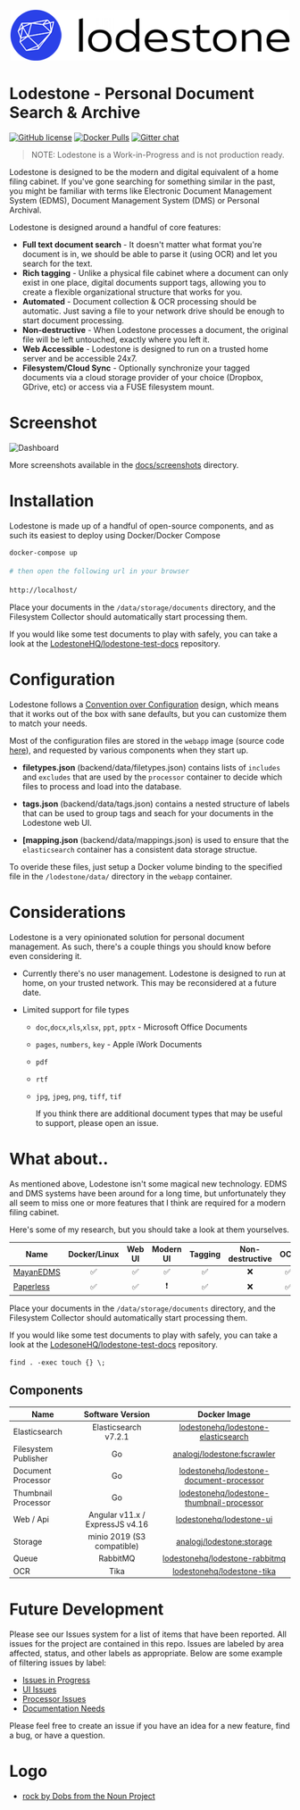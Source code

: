<p align="center">
  <a href="https://github.com/LodestoneHQ/lodestone">
  <img width="500" alt="lodestone_view" src="docs/logo.png">
  </a>
</p>


# Lodestone - Personal Document Search & Archive

[![GitHub license](https://img.shields.io/github/license/LodestoneHQ/lodestone.svg?style=flat-square)](https://github.com/LodestoneHQ/lodestone/blob/master/LICENSE)
[![Docker Pulls](https://img.shields.io/docker/pulls/analogj/lodestone.svg?style=flat-square)](https://hub.docker.com/r/analogj/lodestone)
[![Gitter chat](https://img.shields.io/badge/chat-on%20gitter-brightgreen?style=flat-square)](https://gitter.im/lodestone-chat/devs)

> NOTE: Lodestone is a Work-in-Progress and is not production ready.

Lodestone is designed to be the modern and digital equivalent of a home filing cabinet.
If you've gone searching for something similar in the past, you might be familiar with terms like Electronic Document
Management System (EDMS), Document Management System (DMS) or Personal Archival.

Lodestone is designed around a handful of core features:

- **Full text document search** - It doesn't matter what format you're document is in, we should be able to parse it (using OCR) and let you search for the text.
- **Rich tagging** - Unlike a physical file cabinet where a document can only exist in one place, digital documents support tags, allowing you to create a flexible organizational structure that works for you.
- **Automated** - Document collection & OCR processing should be automatic. Just saving a file to your network drive should be enough to start document processing.
- **Non-destructive** - When Lodestone processes a document, the original file will be left untouched, exactly where you left it.
- **Web Accessible** - Lodestone is designed to run on a trusted home server and be accessible 24x7.
- **Filesystem/Cloud Sync** - Optionally synchronize your tagged documents via a cloud storage provider of your choice (Dropbox, GDrive, etc) or access via a FUSE filesystem mount.

# Screenshot

![Dashboard](docs/screenshots/dashboard.png)

More screenshots available in the [docs/screenshots](docs/screenshots) directory.

# Installation

Lodestone is made up of a handful of open-source components, and as such its easiest to deploy using Docker/Docker Compose

```bash
docker-compose up

# then open the following url in your browser

http://localhost/
```

Place your documents in the `/data/storage/documents` directory, and the Filesystem Collector should automatically start processing them.

If you would like some test documents to play with safely, you can take a look at the [LodestoneHQ/lodestone-test-docs](https://github.com/LodestoneHQ/lodestone-test-docs)
repository.

# Configuration

Lodestone follows a [Convention over Configuration](https://en.wikipedia.org/wiki/Convention_over_configuration) design, which means that it works out of the box with sane defaults, but you can customize them to match your needs.

Most of the configuration files are stored in the `webapp` image (source code [here](https://github.com/LodestoneHQ/lodestone-ui)), and requested by various components when they start up. 

- **filetypes.json** (backend/data/filetypes.json) contains lists of `includes` and `excludes` that are used by the `processor` container to decide which files to process and load into the database. 

- **tags.json** (backend/data/tags.json) contains a nested structure of labels that can be used to group tags and seach for your documents in the Lodestone web UI. 

- **[mapping.json** (backend/data/mappings.json) is used to ensure that the `elasticsearch` container has a consistent data storage structue. 

To overide these files, just setup a Docker volume binding to the specified file in the `/lodestone/data/` directory in the `webapp` container. 



# Considerations

Lodestone is a very opinionated solution for personal document management. As such, there's a couple things you should know before even considering it.

- Currently there's no user management. Lodestone is designed to run at home, on your trusted network. This may be reconsidered at a future date.

- Limited support for file types
  
  - `doc`,`docx`,`xls`,`xlsx`, `ppt`, `pptx` - Microsoft Office Documents
  
  - `pages`, `numbers`, `key` - Apple iWork Documents
  
  - `pdf`
  
  - `rtf`
  
  - `jpg`, `jpeg`, `png`, `tiff`, `tif`
    
    If you think there are additional document types that may be useful to support, please open an issue.

# What about..

As mentioned above, Lodestone isn't some magical new technology. EDMS and DMS systems have been around for a long time,
but unfortunately they all seem to miss one or more features that I think are required for a modern filing cabinet.

Here's some of my research, but you should take a look at them yourselves.

| Name                                                            | Docker/Linux       | Web UI             | Modern UI                | Tagging            | Non-destructive | OCR                | Watch Folder       | Email Import       |
| --------------------------------------------------------------- |:------------------:|:------------------:|:------------------------:|:------------------:|:---------------:|:------------------:|:------------------:|:------------------:|
| [MayanEDMS](https://www.mayan-edms.com/)                        | :white_check_mark: | :white_check_mark: | :white_check_mark:       | :white_check_mark: | :x:             | :white_check_mark: | :white_check_mark: | :white_check_mark: |
| [Paperless](https://github.com/the-paperless-project/paperless) | :white_check_mark: | :white_check_mark: | :heavy_exclamation_mark: | :white_check_mark: | :x:             | :white_check_mark: | :white_check_mark: | :white_check_mark: |


Place your documents in the `/data/storage/documents` directory, and the Filesystem Collector should automatically start processing them.

If you would like some test documents to play with safely, you can take a look at the [LodesoneHQ/lodestone-test-docs](https://github.com/LodestoneHQ/lodestone-test-docs)
repository.

`find . -exec touch {} \;`

## Components

| Name                         | Software Version               | Docker Image                                                                                                     |
| ---------------------------- |:-------------------------------:|:---------------------------------------------------------------------------------------------------------------:|
| Elasticsearch                | Elasticsearch v7.2.1            | [lodestonehq/lodestone-elasticsearch](https://hub.docker.com/r/lodestonehq/lodestone-elasticsearch)             |
| Filesystem Publisher         | Go                              | [analogj/lodestone:fscrawler](https://hub.docker.com/r/analogj/lodestone:fscrawler)                             |
| Document Processor           | Go                              | [lodestonehq/lodestone-document-processor](https://hub.docker.com/r/lodestonehq/lodestone-document-processor)   |
| Thumbnail Processor          | Go                              | [lodestonehq/lodestone-thumbnail-processor](https://hub.docker.com/r/lodestonehq/lodestone-thumbnail-processor) |
| Web / Api                    | Angular v11.x / ExpressJS v4.16 | [lodestonehq/lodestone-ui](https://hub.docker.com/r/lodestonehq/lodestone-ui)                                   |
| Storage                      | minio 2019 (S3 compatible)      | [analogj/lodestone:storage](https://hub.docker.com/r/analogj/analogj/lodestone:storage)                         |
| Queue                        | RabbitMQ                        | [lodestonehq/lodestone-rabbitmq](https://hub.docker.com/r/lodestonehq/lodestone-rabbitmq)                       |
| OCR                          | Tika                            | [lodestonehq/lodestone-tika](https://hub.docker.com/r/lodestonehq/lodestone-tika)                               |

# Future Development

Please see our Issues system for a list of items that have been reported. All issues for the project are contained in this repo. Issues are labeled by area affected, status, and
other labels as appropriate. Below are some example of filtering issues by label:

- [Issues in Progress](https://github.com/LodestoneHQ/lodestone/issues?q=is%3Aopen+is%3Aissue+label%3Astatus%2Fin-progress)
- [UI Issues](https://github.com/LodestoneHQ/lodestone/issues?q=is%3Aopen+is%3Aissue+label%3Aarea%2Fui)
- [Processor Issues](https://github.com/LodestoneHQ/lodestone/issues?q=is%3Aopen+is%3Aissue+label%3Aarea%2Fprocessor)
- [Documentation Needs](https://github.com/LodestoneHQ/lodestone/issues?q=is%3Aopen+is%3Aissue+label%3Atype%2Fdocumentation)

Please feel free to create an issue if you have an idea for a new feature, find a bug, or have a question.

# Logo

- [rock by Dobs from the Noun Project](https://thenounproject.com/term/rock/481051)
